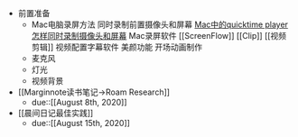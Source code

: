 - 前置准备
    - Mac电脑录屏方法
        同时录制前置摄像头和屏幕
            [Mac中的quicktime player怎样同时录制摄像头和屏幕](https://zhidao.baidu.com/question/498158438046418484.html)
        Mac录屏软件
            [[ScreenFlow]]
            [[Clip]]
        [[视频剪辑]]
        视频配置字幕软件
        美颜功能
        开场动画制作
    - 麦克风
    - 灯光
    - 视频背景
- [[Marginnote读书笔记→Roam Research]] 
    - due::[[August 8th, 2020]]
- [[晨间日记最佳实践]]
    - due::[[August 15th, 2020]]
